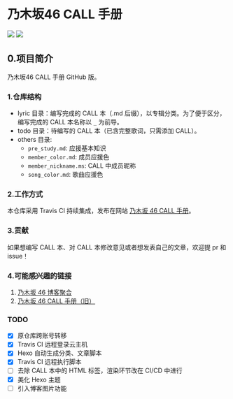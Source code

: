 # 乃木坂46 CALL 手册
[![](https://img.shields.io/travis/luminizeh/nogizaka-call.svg)](https://www.travis-ci.org/LuminizeH/nogizaka-call)
[![](https://img.shields.io/badge/nogizaka-suki-77348b)](https://www.nogizaka46.com)


## 0.项目简介

乃木坂46 CALL 手册 GitHub 版。

### 1.仓库结构

- lyric 目录：编写完成的 CALL 本（.md 后缀），以专辑分类。为了便于区分，编写完成的 CALL 本名称以 `_` 为前导。
- todo 目录：待编写的 CALL 本（已含完整歌词，只需添加 CALL）。
- others 目录:
  - `pre_study.md`: 应援基本知识
  - `member_color.md`: 成员应援色
  - `member_nickname.ms`: CALL 中成员昵称
  - `song_color.md`: 歌曲应援色
  
### 2.工作方式

本仓库采用 Travis CI 持续集成，发布在网站 [乃木坂 46 CALL 手册](http://nogi-call.cn:8046)。

### 3.贡献

如果想编写 CALL 本、对 CALL 本修改意见或者想发表自己的文章，欢迎提 pr 和 issue！ 

### 4.可能感兴趣的链接

1. [乃木坂 46 博客聚合](https://blog.nogi-call.cn/)
2. [乃木坂 46 CALL 手册（旧）](https://nogi-call.cn/)

### TODO

- [x] 原仓库跨账号转移
- [x] Travis CI 远程登录云主机
- [x] Hexo 自动生成分类、文章脚本
- [x] Travis CI 远程执行脚本
- [ ] 去除 CALL 本中的 HTML 标签，渲染环节改在 CI/CD 中进行
- [x] 美化 Hexo 主题
- [ ] 引入博客图片功能
